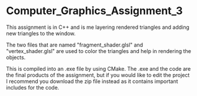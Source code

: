 # Computer_Graphics_Assignment_3
This assignment is in C++ and is me layering rendered triangles and adding new triangles to the window. 

The two files that are named "fragment_shader.glsl" and "vertex_shader.glsl" are used to color the triangles and help in rendering the objects.

This is compiled into an .exe file by using CMake. The .exe and the code are the final products of the assignment, but if you would like to edit the project I recommend you download the zip file instead as it contains important includes for the code.

